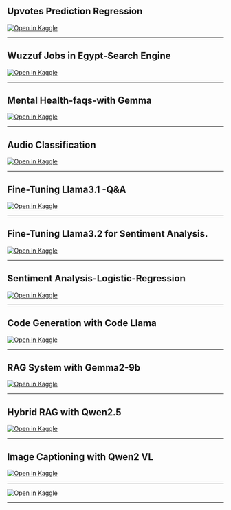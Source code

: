 ## Upvotes Prediction Regression 
[![Open in Kaggle](https://kaggle.com/static/images/open-in-kaggle.svg)](https://www.kaggle.com/code/olfatsyed/upvotes-prediction-regression)
*********************************************************************************
## Wuzzuf Jobs in Egypt-Search Engine
[![Open in Kaggle](https://kaggle.com/static/images/open-in-kaggle.svg)](https://www.kaggle.com/code/olfatsyed/wuzzuf-jobs-in-egypt-search-engine)
***********************************************************************
## Mental Health-faqs-with Gemma
[![Open in Kaggle](https://kaggle.com/static/images/open-in-kaggle.svg)](https://www.kaggle.com/code/olfatsyed/mental-health-faqs-with-gemma)
*************************************************************************
## Audio Classification 
[![Open in Kaggle](https://kaggle.com/static/images/open-in-kaggle.svg)](https://www.kaggle.com/code/olfatsyed/audio-classification)
************************************************************************
## Fine-Tuning Llama3.1 -Q&A  
[![Open in Kaggle](https://kaggle.com/static/images/open-in-kaggle.svg)](https://www.kaggle.com/code/olfatsyed/fine-tuning-llama3-1-q-a)
*************************************************************************
## Fine-Tuning Llama3.2 for Sentiment Analysis.
[![Open in Kaggle](https://kaggle.com/static/images/open-in-kaggle.svg)](https://www.kaggle.com/code/olfatsyed/fine-tuning-llama3-2-for-sentiment-analysis)
***************************************************************************
## Sentiment Analysis-Logistic-Regression
[![Open in Kaggle](https://kaggle.com/static/images/open-in-kaggle.svg)](https://www.kaggle.com/code/olfatsyed/sentiment-analysis-logistic-regression)
****************************************************************************
## Code Generation with Code Llama
[![Open in Kaggle](https://kaggle.com/static/images/open-in-kaggle.svg)]( https://www.kaggle.com/code/olfatsyed/code-generation-with-code-llama)
****************************************************************************
## RAG System with Gemma2-9b
[![Open in Kaggle](https://kaggle.com/static/images/open-in-kaggle.svg)](https://www.kaggle.com/code/olfatsyed/rag-system-with-gemma2-9b)
****************************************************************************
## Hybrid RAG with Qwen2.5
[![Open in Kaggle](https://kaggle.com/static/images/open-in-kaggle.svg)](https://www.kaggle.com/code/olfatsyed/hybrid-rag-with-qwen2-5)
*****************************************************************************
## Image Captioning with Qwen2 VL
[![Open in Kaggle](https://kaggle.com/static/images/open-in-kaggle.svg)](https://www.kaggle.com/code/olfatsyed/image-captioning-with-qwen2-vl)
*******************************************************************************

[![Open in Kaggle](https://kaggle.com/static/images/open-in-kaggle.svg)](https://www.kaggle.com/code/olfatsyed/ocr-with-qwen2vl-gradio)
*******************************************************************************
